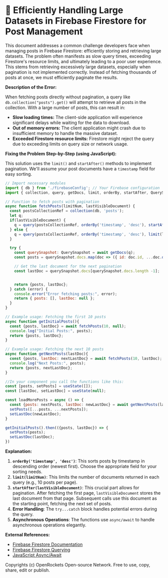 # 🐞 Efficiently Handling Large Datasets in Firebase Firestore for Post Management


This document addresses a common challenge developers face when managing posts in Firebase Firestore: efficiently storing and retrieving large datasets.  The problem often manifests as slow query times, exceeding Firestore's resource limits, and ultimately leading to a poor user experience.  This stems from retrieving excessively large datasets, especially when pagination is not implemented correctly.  Instead of fetching thousands of posts at once, we must efficiently paginate the results.


**Description of the Error:**

When fetching posts directly without pagination, a query like `db.collection("posts").get()` will attempt to retrieve all posts in the collection.  With a large number of posts, this can result in:

* **Slow loading times:** The client-side application will experience significant delays while waiting for the data to download.
* **Out of memory errors:** The client application might crash due to insufficient memory to handle the massive dataset.
* **Exceeded Firestore resource limits:** Firestore might reject the query due to exceeding limits on query size or network usage.

**Fixing the Problem Step-by-Step (using JavaScript):**

This solution uses the `limit()` and `startAfter()` methods to implement pagination.  We'll assume your post documents have a `timestamp` field for easy sorting.

```javascript
// Import necessary modules
import { db } from './firebaseConfig'; // Your Firebase configuration
import { collection, query, getDocs, limit, orderBy, startAfter, QuerySnapshot } from "firebase/firestore";

// Function to fetch posts with pagination
async function fetchPosts(limitNum, lastVisibleDocument) {
  const postsCollectionRef = collection(db, 'posts');
  let q;
  if(lastVisibleDocument) {
    q = query(postsCollectionRef, orderBy('timestamp', 'desc'), startAfter(lastVisibleDocument), limit(limitNum));
  } else {
    q = query(postsCollectionRef, orderBy('timestamp', 'desc'), limit(limitNum));
  }

  try {
    const querySnapshot: QuerySnapshot = await getDocs(q);
    const posts = querySnapshot.docs.map(doc => ({ id: doc.id, ...doc.data() }));

    // Get the last document for the next pagination
    const lastDoc = querySnapshot.docs[querySnapshot.docs.length -1];


    return {posts, lastDoc};
  } catch (error) {
    console.error("Error fetching posts:", error);
    return { posts: [], lastDoc: null };
  }
}

// Example usage: Fetching the first 10 posts
async function getInitialPosts(){
  const {posts, lastDoc} = await fetchPosts(10, null);
  console.log("Initial Posts:", posts);
  return {posts, lastDoc};
}

// Example usage: Fetching the next 10 posts
async function getNextPosts(lastDoc){
  const {posts, lastDoc: nextLastDoc} = await fetchPosts(10, lastDoc);
  console.log("Next Posts:", posts);
  return {posts, nextLastDoc};
}

//In your component you call the functions like this:
const [posts, setPosts] = useState([]);
const [lastDoc, setLastDoc] = useState(null);

const loadMorePosts = async () => {
  const {posts: nextPosts, lastDoc: newLastDoc} = await getNextPosts(lastDoc);
  setPosts([...posts, ...nextPosts]);
  setLastDoc(newLastDoc);
}

getInitialPosts().then(({posts, lastDoc}) => {
  setPosts(posts);
  setLastDoc(lastDoc);
})
```

**Explanation:**

1. **`orderBy('timestamp', 'desc')`**: This sorts posts by timestamp in descending order (newest first).  Choose the appropriate field for your sorting needs.
2. **`limit(limitNum)`**: This limits the number of documents returned in each query (e.g., 10 posts per page).
3. **`startAfter(lastVisibleDocument)`**: This crucial part allows for pagination.  After fetching the first page, `lastVisibleDocument` stores the last document from that page. Subsequent calls use this document as the starting point, fetching the next set of posts.
4. **Error Handling**: The `try...catch` block handles potential errors during the query.
5. **Asynchronous Operations**: The functions use `async/await` to handle asynchronous operations elegantly.

**External References:**

* [Firebase Firestore Documentation](https://firebase.google.com/docs/firestore)
* [Firebase Firestore Querying](https://firebase.google.com/docs/firestore/query-data/queries)
* [JavaScript Async/Await](https://developer.mozilla.org/en-US/docs/Web/JavaScript/Reference/Statements/async_function)


Copyrights (c) OpenRockets Open-source Network. Free to use, copy, share, edit or publish.

